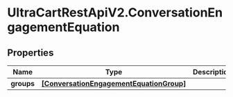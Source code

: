 # UltraCartRestApiV2.ConversationEngagementEquation

## Properties

Name | Type | Description | Notes
------------ | ------------- | ------------- | -------------
**groups** | [**[ConversationEngagementEquationGroup]**](ConversationEngagementEquationGroup.md) |  | [optional] 


